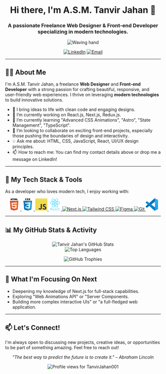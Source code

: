 <p align="center">
  <a href="[https://github.com/TanvirJahan001]">
    <!-- Find or create a banner that represents you well! Size around 800x200 or 1000x250 is good -->
  </a>
</p>

<h1 align="center">Hi there, I'm A.S.M. Tanvir Jahan 👋</h1>
<h3 align="center">A passionate Freelance Web Designer & Front-end Developer specializing in modern technologies.</h3>

<p align="center">
  <img src="https://media.giphy.com/media/hvRJCLFzcasrR4ia7z/giphy.gif" width="25px" alt="Waving hand">
</p>

<!-- Social Media Badges -->
<p align="center">
  <a href="https://www.linkedin.com/in/ash-sams-md-tanvir-jahan" target="_blank"><img alt="LinkedIn" src="https://img.shields.io/badge/LinkedIn-%230077B5.svg?&style=for-the-badge&logo=linkedin&logoColor=white" /></a>
  <a href="mailto:tanvirjahan98@gmail.com" target="_blank"><img alt="Email" src="https://img.shields.io/badge/Gmail-D14836?style=for-the-badge&logo=gmail&logoColor=white" /></a>
  <!-- Add your Twitter, Portfolio, or other relevant links here -->
  <!-- Example: <a href="https://twitter.com/[YOUR_TWITTER_USERNAME]" target="_blank"><img alt="Twitter" src="https://img.shields.io/badge/Twitter-%231DA1F2.svg?&style=for-the-badge&logo=twitter&logoColor=white" /></a> -->
  <!-- Example: <a href="[YOUR_PORTFOLIO_WEBSITE_LINK]" target="_blank"><img alt="Portfolio" src="https://img.shields.io/badge/Portfolio- tärkeä?style=for-the-badge&logo=Basecamp&logoColor=white" /></a> -->
</p>

---

## 👨‍💻 About Me

I'm A.S.M. Tanvir Jahan, a freelance **Web Designer** and **Front-end Developer** with a strong passion for crafting beautiful, responsive, and user-friendly web experiences. I thrive on leveraging **modern technologies** to build innovative solutions.

*   🎨 I bring ideas to life with clean code and engaging designs.
*   🚀 I’m currently working on React.js, Next.js, Redux.js.
*   🧠 I’m currently learning "Advanced CSS Animations", "Astro", "State Management", "TypeScript".
*   🤝 I’m looking to collaborate on exciting front-end projects, especially those pushing the boundaries of design and interactivity.
*   💡 Ask me about: HTML, CSS, JavaScript, React, UI/UX design principles.
*   📫 How to reach me: You can find my contact details above or drop me a message on LinkedIn!

---

## 🚀 My Tech Stack & Tools

As a developer who loves modern tech, I enjoy working with:

<p align="center">
  <!-- Core Web Technologies -->
  <a href="https://developer.mozilla.org/en-US/docs/Web/HTML" target="_blank"> <img src="https://raw.githubusercontent.com/devicons/devicon/master/icons/html5/html5-original-wordmark.svg" alt="HTML5" width="40" height="40"/> </a>
  <a href="https://developer.mozilla.org/en-US/docs/Web/CSS" target="_blank"> <img src="https://raw.githubusercontent.com/devicons/devicon/master/icons/css3/css3-original-wordmark.svg" alt="CSS3" width="40" height="40"/> </a>
  <a href="https://developer.mozilla.org/en-US/docs/Web/JavaScript" target="_blank"> <img src="https://raw.githubusercontent.com/devicons/devicon/master/icons/javascript/javascript-original.svg" alt="JavaScript" width="40" height="40"/> </a>
  <a href="https://reactjs.org/" target="_blank"> <img src="https://raw.githubusercontent.com/devicons/devicon/master/icons/react/react-original-wordmark.svg" alt="React" width="40" height="40"/> </a>
  <a href="https://nextjs.org/" target="_blank"> <img src="https://cdn.worldvectorlogo.com/logos/nextjs-2.svg" alt="Next.js" width="40" height="40"/> </a>
  <a href="https://tailwindcss.com/" target="_blank"> <img src="https://www.vectorlogo.zone/logos/tailwindcss/tailwindcss-icon.svg" alt="Tailwind CSS" width="40" height="40"/> </a>
  <!-- <a href="https://www.typescriptlang.org/" target="_blank"> <img src="https://raw.githubusercontent.com/devicons/devicon/master/icons/typescript/typescript-original.svg" alt="TypeScript" width="40" height="40"/> </a> -->
  <a href="https://www.figma.com/" target="_blank"> <img src="https://www.vectorlogo.zone/logos/figma/figma-icon.svg" alt="Figma" width="40" height="40"/> </a>
  <!-- <a href="https://www.adobe.com/products/xd.html" target="_blank"> <img src="https://cdn.worldvectorlogo.com/logos/adobe-xd.svg" alt="Adobe XD" width="40" height="40"/> </a> -->
  <a href="https://git-scm.com/" target="_blank"> <img src="https://www.vectorlogo.zone/logos/git-scm/git-scm-icon.svg" alt="Git" width="40" height="40"/> </a>
  <a href="https://code.visualstudio.com/" target="_blank"> <img src="https://raw.githubusercontent.com/devicons/devicon/master/icons/vscode/vscode-original.svg" alt="VS Code" width="40" height="40"/> </a>
</p>
<!-- Find more icons at https://github.com/devicons/devicon/tree/master/icons -->
<!-- Or use Shields.io for text-based badges: https://shields.io/ -->

---

## 📊 My GitHub Stats & Activity

<p align="center">
  <img src="https://github-readme-stats.vercel.app/api?username=TanvirJahan001&show_icons=true&theme=tokyonight&hide_border=true&count_private=true&include_all_commits=true" alt="Tanvir Jahan's GitHub Stats" />
  <br/>
  <img src="https://github-readme-stats.vercel.app/api/top-langs/?username=TanvirJahan001&layout=compact&theme=tokyonight&hide_border=true&langs_count=8" alt="Top Languages" />
</p>

<p align="center">
  <img src="https://github-profile-trophy.vercel.app/?username=TanvirJahan001&theme=tokyonight&no-frame=true&no-bg=true&margin-w=15&margin-h=15&column=7" alt="GitHub Trophies" />
</p>

<!-- Optional: Add GitHub Streak if you're actively committing
<p align="center">
  <img src="https://github-readme-streak-stats.herokuapp.com/?user=TanvirJahan001&theme=tokyonight&hide_border=true" alt="GitHub Streak" />
</p>
-->

---


## 🌱 What I'm Focusing On Next

*   Deepening my knowledge of Next.js for full-stack capabilities.
*   Exploring "Web Animations API" or "Server Components.
*   Building more complex interactive UIs" or "a full-fledged web application.

---

## 📫 Let's Connect!

I'm always open to discussing new projects, creative ideas, or opportunities to be part of something amazing. Feel free to reach out!

<p align="center">
  <em>"The best way to predict the future is to create it." – Abraham Lincoln</em>
</p>
<p align="center">
  <img src="https://komarev.com/ghpvc/?username=TanvirJahan001&label=Profile%20Views&color=0e75b6&style=flat-square" alt="Profile views for TanvirJahan001" />
</p>
